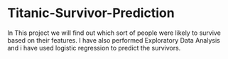 # Titanic-Survivor-Prediction
In This project we will find out which sort of people were likely to survive based on their features. 
I have also performed Exploratory Data Analysis and i have used logistic regression to predict the survivors.
